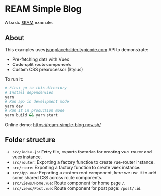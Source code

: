 # REAM Simple Blog

A basic [REAM](https://github.com/ream/ream) example.

## About

This examples uses [jsonplaceholder.typicode.com](http://jsonplaceholder.typicode.com/) API to demonstrate:

- Pre-fetching data with Vuex
- Code-split route components
- Custom CSS preprocessor (Stylus)

To run it:

```bash
# First go to this directory
# Install dependencies
yarn 
# Run app in development mode
yarn dev 
# Run it in production mode
yarn build && yarn start
```

Online demo: https://ream-simple-blog.now.sh/

## Folder structure

- `src/index.js`: Entry file, exports factories for creating vue-router and vuex instance.
- `src/router`: Exporting a factory function to create vue-router instance.
- `src/store`: Exporting a factory function to create vuex instance.
- `src/App.vue`: Exporting a custom root component, here we use it to add some shared CSS across route components.
- `src/views/Home.vue`: Route component for home page `/`.
- `src/views/Post.vue`: Route component for post page: `/post/:id`.